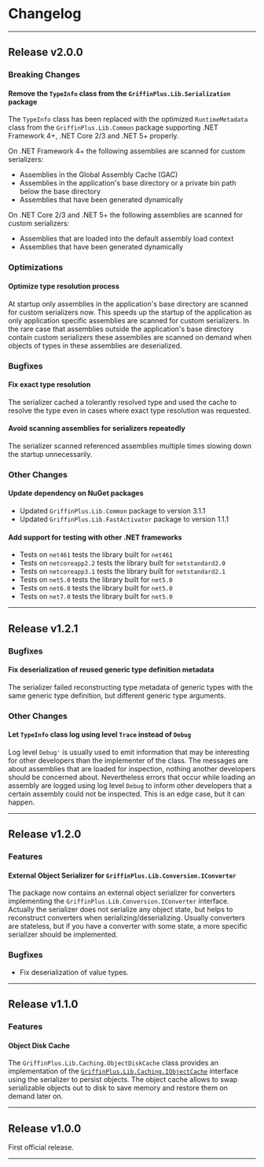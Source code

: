 # Changelog
---

## Release v2.0.0

### Breaking Changes

#### Remove the `TypeInfo` class from the `GriffinPlus.Lib.Serialization` package

The `TypeInfo` class has been replaced with the optimized `RuntimeMetadata` class from the `GriffinPlus.Lib.Common` package supporting .NET Framework 4+, .NET Core 2/3 and .NET 5+ properly.

On .NET Framework 4+ the following assemblies are scanned for custom serializers:
- Assemblies in the Global Assembly Cache (GAC)
- Assemblies in the application's base directory or a private bin path below the base directory
- Assemblies that have been generated dynamically

On .NET Core 2/3 and .NET 5+ the following assemblies are scanned for custom serializers:
- Assemblies that are loaded into the default assembly load context
- Assemblies that have been generated dynamically

### Optimizations

#### Optimize type resolution process

At startup only assemblies in the application's base directory are scanned for custom serializers now. This speeds up the startup of the application as only application specific assemblies are scanned for custom serializers. In the rare case that assemblies outside the application's base directory contain custom serializers these assemblies are scanned on demand when objects of types in these assemblies are deserialized.

### Bugfixes

#### Fix exact type resolution

The serializer cached a tolerantly resolved type and used the cache to resolve the type even in cases where exact type resolution was requested.

#### Avoid scanning assemblies for serializers repeatedly

The serializer scanned referenced assemblies multiple times slowing down the startup unnecessarily.

### Other Changes

#### Update dependency on NuGet packages 

- Updated `GriffinPlus.Lib.Common` package to version 3.1.1
- Updated `GriffinPlus.Lib.FastActivator` package to version 1.1.1

#### Add support for testing with other .NET frameworks

- Tests on `net461` tests the library built for `net461`
- Tests on `netcoreapp2.2` tests the library built for `netstandard2.0`
- Tests on `netcoreapp3.1` tests the library built for `netstandard2.1`
- Tests on `net5.0` tests the library built for `net5.0`
- Tests on `net6.0` tests the library built for `net5.0`
- Tests on `net7.0` tests the library built for `net5.0`

---

## Release v1.2.1

### Bugfixes

#### Fix deserialization of reused generic type definition metadata

The serializer failed reconstructing type metadata of generic types with the same generic type definition, but different generic type arguments.

### Other Changes

#### Let `TypeInfo` class log using level `Trace` instead of `Debug`

Log level `Debug'` is usually used to emit information that may be interesting for other developers than the implementer of the class. The messages are about assemblies that are loaded for inspection, nothing another developers should be concerned about. Nevertheless errors that occur while loading an assembly are logged using log level `Debug` to inform other developers that a certain assembly could not be inspected. This is an edge case, but it can happen.

---

## Release v1.2.0

### Features

#### External Object Serializer for `GriffinPlus.Lib.Conversion.IConverter`

The package now contains an external object serializer for converters implementing the `GriffinPlus.Lib.Conversion.IConverter` interface. Actually the serializer does not serialize any object state, but helps to reconstruct converters when serializing/deserializing. Usually converters are stateless, but if you have a converter with some state, a more specific serializer should be implemented.

### Bugfixes

- Fix deserialization of value types.

---

## Release v1.1.0

### Features

#### Object Disk Cache

The `GriffinPlus.Lib.Caching.ObjectDiskCache` class provides an implementation of the [`GriffinPlus.Lib.Caching.IObjectCache`](https://github.com/GriffinPlus/dotnet-libs-common#namespace-griffinpluslibcaching) interface using the serializer to persist objects. The object cache allows to swap serializable objects out to disk to save memory and restore them on demand later on.

---

## Release v1.0.0

First official release.

---
